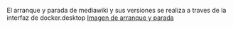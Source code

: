 El arranque y parada de mediawiki y sus versiones se realiza a traves de la interfaz de docker.desktop
[Imagen de arranque y parada](Imagenes/StartMediawiki.png)
